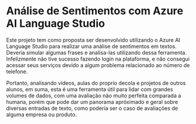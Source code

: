 # Análise de Sentimentos com Azure AI Language Studio

Este projeto tem como proposta ser desenvolvido utilizando o Azure AI Language Studio para realizar uma análise de sentimentos em textos. 
Deveria simular algumas frases e analisa-las utilizando dessa ferramenta. Infelizmente não tive sucesso fazendo login na plataforma, 
e não consegui acessar seus serviços devido a algum problema relacionado ao número de telefone.

Portanto, analisando videos, aulas do proprio decola e projetos de outros alunos, em suma, esta é uma ferramenta útil para lidar com grandes
volumes de dados, com uma avaliação não muito perfeita comparada a humana, porém que pode dar um panorama apróximado e geral sobre diversas
entradas de texto, como poderia ser o caso de avaliações de alguma empresa ou produto.
